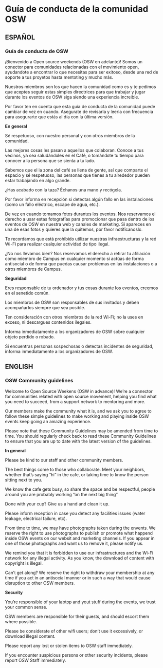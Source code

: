 # Guía de conducta de la comunidad OSW

## ESPAÑOL

### Guía de conducta de OSW
 
¡Bienvenido a Open source weekends (OSW en adelante)! Somos un conector para comunidades relacionadas con el movimiento open, ayudandote a encontrar lo que necesitas para ser exitoso, desde una red de soporte a tus proyetos hasta mentoting y mucho más. 

Nuestros miembros son los que hacen la comunidad como es y te pedimos que aceptes seguir estas simples directrices para que trabajar y jugar durante los eventos de OSW siga siendo una experiencia increible.

Por favor ten en cuenta que esta guía de conducta de la comunidad puede cambiar de vez en cuando. Asegurate de revisarla y leerla con frecuencia para asegurarte que estás al día con la última versión.
 
**En general**
 
Sé respetuoso, con nuestro personal y con otros miembros de la comunidad.

Las mejores cosas les pasan a aquellos que colaboran. Conoce a tus vecinos, ya sea saludándoles en el Café, o tomándote tu tiempo para conocer a la persona que se sienta a tu lado.

Sabemos que el la zona del café se llena de gente, así que comparte el espacio y sé respetuoso, las personas que tienes a tu alrededor pueden estar trabajando en algo grande.

¿Has acabado con la taza? Échanos una mano y recógela.

Por favor informa en recepción si detectas algún fallo en las instalaciones (como un fallo eléctrico, escape de agua, etc.).

De vez en cuando  tomamos fotos durantes los eventos. Nos reservamos el derecho a usar estas fotografías para promocionar que pasa dentro de los eventos de OSW en nuestra web y canales de marketing. Si apareces en una de esas fotos y quieres que la quitemos, por favor notifícanoslo.

Te recordamos que está prohibido utilizar nuestras infraestructuras y la red Wi-Fi para realizar cualquier actividad de tipo ilegal.

¿No nos llevamos bien? Nos reservamos el derecho a retirar tu afiliación como miembro de Campus en cualquier momento si actúas de forma antisocial o de forma que puedas causar problemas en las instalaciones o a otros miembros de Campus.

**Seguridad**
 
Eres responsable de tu ordenador y tus cosas durante los eventos, creemos en el senetido común.

Los miembros de OSW son responsables de sus invitados y deben acompañarlos siempre que sea posible.

Ten consideración con otros miembros de la red Wi-Fi; no la uses en exceso, ni descargues contenidos ilegales.

Informa inmediatamente a los organizadores de OSW sobre cualquier objeto perdido o robado.

Si encuentras personas sospechosas o detectas incidentes de seguridad, informa inmediatamente a los organizadores de OSW.



 
## ENGLISH

### OSW Community guidelines 

Welcome to Open Source Weekens (OSW in advance)! We’re a connector for communities related with open source movement, helping you find what you need to succeed, from a support network to mentoring and more. 

Our members make the community what it is, and we ask you to agree to follow these simple guidelines to make working and playing inside OSW events keep going an amazing experience. 

Please note that these Community Guidelines may be amended from time to time. You should regularly check back to read these Community Guidelines to ensure that you are up to date with the latest version of the guidelines. 

**In general**

Please be kind to our staff and other community members. 

The best things come to those who collaborate. Meet your neighbors, whether that’s saying “hi” in the cafe, or taking time to know the person sitting next to you. 

We know the cafe gets busy, so share the space and be respectful, people around you are probably working “on the next big thing”

Done with your cup? Give us a hand and clean it up.

Please inform reception in case you detect any facilities issues (water leakage, electrical failure, etc).


From time to time, we may have photographs taken during the envents. We reserve the right to use photographs to publish or promote what happend inside OSW events on our websit and marketing channels. If you appear in one of those photographs and want us to remove it, please notify us.

We remind you that it is forbidden to use our infrastructures and the Wi-Fi network for any illegal activity. As you know, the download of content with copyright is illegal.

Can’t get along? We reserve the right to withdraw your membership at any time if you act in an antisocial manner or in such a way that would cause disruption to other OSW members.

**Security**

You’re responsible of your labtop and yout stuff during the events, we trust your common sense. 

OSW members are responsible for their guests, and should escort them where possible.

Please be considerate of other wifi users; don’t use it excessively, or download illegal content.

Please report any lost or stolen items to OSW staff immediately.

If you encounter suspicious persons or other security incidents, please report OSW Staff immediately.
